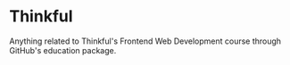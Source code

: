 # Thinkful
Anything related to Thinkful's Frontend Web Development course through GitHub's education package.
